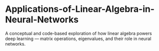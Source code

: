 # Applications-of-Linear-Algebra-in-Neural-Networks
A conceptual and code-based exploration of how linear algebra powers deep learning — matrix operations, eigenvalues, and their role in neural networks.
